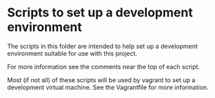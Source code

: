 # Scripts to set up a development environment

The scripts in this folder are intended to help set up a development environment suitable for use with this project.

For more information see the comments near the top of each script.

Most (if not all) of these scripts will be used by vagrant to set up a development virtual machine. See the Vagrantfile for more information.
